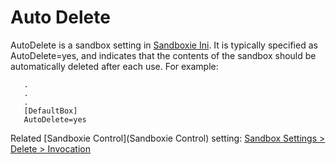 # Auto Delete 

AutoDelete is a sandbox setting in [Sandboxie Ini](SandboxieIni.md). It is typically specified as AutoDelete=yes, and indicates that the contents of the sandbox should be automatically deleted after each use. For example:
```
   .
   .
   .
   [DefaultBox]
   AutoDelete=yes
```

Related [Sandboxie Control](Sandboxie Control) setting: [Sandbox Settings > Delete > Invocation](DeleteSettings#invocation) 